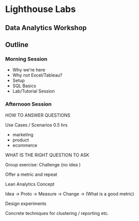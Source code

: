 # Lighthouse Labs
## Data Analytics Workshop

## Outline

### Morning Session

- Why we're here
- Why not Excel/Tableau?
- Setup
- SQL Basics
- Lab/Tutorial Session

### Afternoon Session

HOW TO ANSWER QUESTIONS

Use Cases / Scenarios  0.5 hrs
  - marketing
  - product
  - ecommerce


WHAT IS THE RIGHT QUESTION TO ASK

Group exercise:  Challenge (no idea )

Offer a metric and repeat

Lean Analytics  Concept

Idea -> Proto -> Measure -> Change ->
(What is a good metric)

Design experiments

Concrete techniques for clustering / reporting etc.
